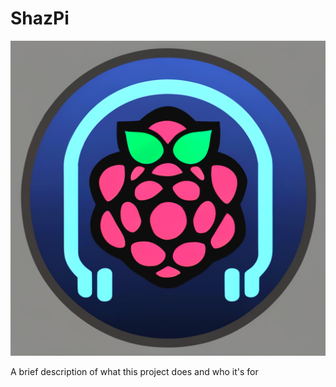 
# ShazPi

![Logo](assets/logo.png)


A brief description of what this project does and who it's for

